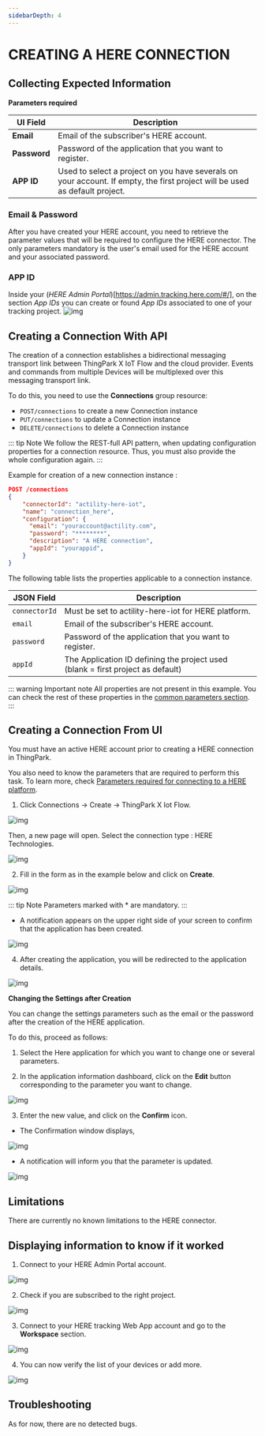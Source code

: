 ```yaml
---
sidebarDepth: 4
---
```


# CREATING A HERE CONNECTION

## Collecting Expected Information

<a id="HEREparameters">**Parameters required**</a>

| UI Field | Description |
| ------ | ----------- |
| **Email** | Email of the subscriber's HERE account. |
| **Password** | Password of the application that you want to register. |
| **APP ID** | Used to select a project on you have severals on your account. If empty, the first project will be used as default project. |

### Email & Password

After you have created your HERE account, you need to retrieve the parameter values that will be required to configure the HERE connector.
The only parameters mandatory is the user's email used for the HERE account and your associated password.

### APP ID
Inside your (*HERE Admin Portal*)[https://admin.tracking.here.com/#/], on the section *App IDs* you can create or found *App IDs* associated to one of your tracking project.
![img](./images/CollectAppID.png)

## Creating a Connection With API

The creation of a connection establishes a bidirectional messaging transport link between ThingPark X IoT Flow and the cloud provider. Events and commands from multiple Devices will be multiplexed over this messaging transport link.

To do this, you need to use the **Connections** group resource:

* `POST/connections` to create a new Connection instance
* `PUT/connections` to update a Connection instance
* `DELETE/connections` to delete a Connection instance

::: tip Note
We follow the REST-full API pattern, when updating configuration properties for a connection resource. Thus, you must also provide the whole configuration again.
:::

Example for creation of a new connection instance :

```json
POST /connections
{
    "connectorId": "actility-here-iot",
    "name": "connection_here",
    "configuration": {
      "email": "youraccount@actility.com",
      "password": "********",
      "description": "A HERE connection",
      "appId": "yourappid",
    }
}
```

The following table lists the properties applicable to a connection instance.

| JSON Field | Description |
| ------ | ----------- |
| ```connectorId``` | Must be set to actility-here-iot for HERE platform. |
| ```email``` | Email of the subscriber's HERE account. |
| ```password``` | Password of the application that you want to register. |
| ```appId``` | The Application ID defining the project used (blank = first project as default) |

::: warning Important note
All properties are not present in this example. You can check the rest of these properties in the [common parameters section](../../Getting_Started/Setting_Up_A_Connection_instance/About_connections.html#common-parameters).
:::

## Creating a Connection From UI

You must have an active HERE account prior to creating a HERE connection in ThingPark.

You also need to know the parameters that are required to perform this task. To learn more, check [Parameters required for connecting to a HERE platform](#HEREparameters).

1. Click Connections -> Create -> ThingPark X Iot Flow.

![img](./images/ui/create_connection.png)

Then, a new page will open. Select the connection type : HERE Technologies.

![img](./images/ui/create_here.png)

2. Fill in the form as in the example below and click on **Create**.

![img](./images/ui/set_your_connection.png)

::: tip Note
Parameters marked with * are mandatory.
:::

* A notification appears on the upper right side of your screen to confirm that the application has been created.

![img](./images/ui/connection_created.png)

4. After creating the application, you will be redirected to the application details.

![img](./images/ui/connection_page.png)

**Changing the Settings after Creation**

You can change the settings parameters such as the email or the password after the creation of the HERE application.

To do this, proceed as follows:

1. Select the Here application for which you want to change one or several parameters.

2. In the application information dashboard, click on the **Edit** button corresponding to the parameter you want to change.

![img](./images/ui/edit_button.png)

3. Enter the new value, and click on the **Confirm** icon.

* The Confirmation window displays,

![img](./images/ui/proceed_update.png)

* A notification will inform you that the parameter is updated.

![img](./images/ui/confirmation_update.png)

## Limitations

There are currently no known limitations to the HERE connector.

## Displaying information to know if it worked

1. Connect to your HERE Admin Portal account.

![img](./images/here_admin_sign_in.png)

2. Check if you are subscribed to the right project.
      
![img](./images/project_subscribe.png)

3. Connect to your HERE tracking Web App account and go to the **Workspace** section.

![img](./images/here_workspace.png)

4. You can now verify the list of your devices or add more.

![img](./images/here_devices.png)

## Troubleshooting

[comment]: <> (<a id="troubleshooting"></a>)

As for now, there are no detected bugs.
